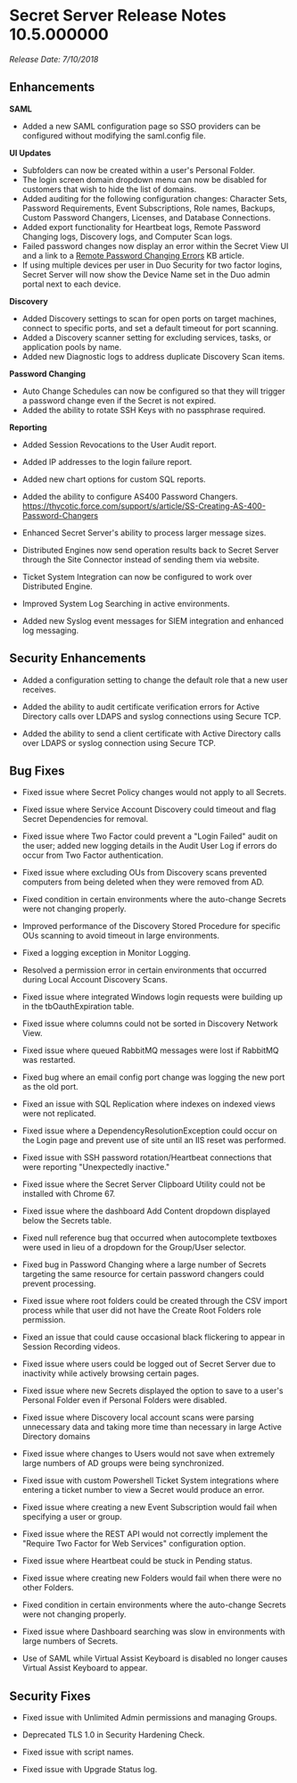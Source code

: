 [title]: # (Secret Server Release Notes 10.5.000000)
[tags]: # (Release Notes)
[priority]: #
[display]: # (search,content,print)

# Secret Server Release Notes 10.5.000000

*Release Date: 7/10/2018*

## Enhancements

**SAML**

- Added a new SAML configuration page so SSO providers can be configured without modifying the saml.config file.

**UI Updates**

 - Subfolders can now be created within a user's Personal Folder.
  - The login screen domain dropdown menu can now be disabled for customers that wish to hide the list of domains.
  - Added auditing for the following configuration changes: Character Sets, Password Requirements, Event Subscriptions, Role names, Backups, Custom Password Changers, Licenses, and Database Connections.
  - Added export functionality for Heartbeat logs, Remote Password Changing logs, Discovery logs, and Computer Scan logs.
  - Failed password changes now display an error within the Secret View UI and a link to a [Remote Password Changing Errors](https://support.thycotic.com/kb/a50/remote-password-changing-errors.aspx) KB article.
  - If using multiple devices per user in Duo Security for two factor logins, Secret Server will now show the Device Name set in the Duo admin portal next to each device.

**Discovery**

 - Added Discovery settings to scan for open ports on target machines, connect to specific ports, and set a default timeout for port scanning.
  - Added a Discovery scanner setting for excluding services, tasks, or application pools by name.
  - Added new Diagnostic logs to address duplicate Discovery Scan items.

**Password Changing**

 - Auto Change Schedules can now be configured so that they will trigger a password change even if the Secret is not expired.
  - Added the ability to rotate SSH Keys with no passphrase required.

**Reporting**

 - Added Session Revocations to the User Audit report.
  - Added IP addresses to the login failure report.
  - Added new chart options for custom SQL reports.

- Added the ability to configure AS400 Password Changers. https://thycotic.force.com/support/s/article/SS-Creating-AS-400-Password-Changers

- Enhanced Secret Server's ability to process larger message sizes.

- Distributed Engines now send operation results back to Secret Server through the Site Connector instead of sending them via website.

- Ticket System Integration can now be configured to work over Distributed Engine.

- Improved System Log Searching in active environments.

- Added new Syslog event messages for SIEM integration and enhanced log messaging.

## Security Enhancements

- Added a configuration setting to change the default role that a new user receives.

- Added the ability to audit certificate verification errors for Active Directory calls over LDAPS and syslog connections using Secure TCP.

- Added the ability to send a client certificate with Active Directory calls over LDAPS or syslog connection using Secure TCP.

## Bug Fixes

- Fixed issue where Secret Policy changes would not apply to all Secrets.

- Fixed issue where Service Account Discovery could timeout and flag Secret Dependencies for removal.

- Fixed issue where Two Factor could prevent a "Login Failed" audit on the user; added new logging details in the Audit User Log if errors do occur from Two Factor authentication.

- Fixed issue where excluding OUs from Discovery scans prevented computers from being deleted when they were removed from AD.

- Fixed condition in certain environments where the auto-change Secrets were not changing properly.

- Improved performance of the Discovery Stored Procedure for specific OUs scanning to avoid timeout in large environments.

- Fixed a logging exception in Monitor Logging.

- Resolved a permission error in certain environments that occurred during Local Account Discovery Scans.

- Fixed issue where integrated Windows login requests were building up in the tbOauthExpiration table.

- Fixed issue where columns could not be sorted in Discovery Network View.

- Fixed issue where queued RabbitMQ messages were lost if RabbitMQ was restarted.

- Fixed bug where an email config port change was logging the new port as the old port.

- Fixed an issue with SQL Replication where indexes on indexed views were not replicated.

- Fixed issue where a DependencyResolutionException could occur on the Login page and prevent use of site until an IIS reset was performed.

- Fixed issue with SSH password rotation/Heartbeat connections that were reporting "Unexpectedly inactive."

- Fixed issue where the Secret Server Clipboard Utility could not be installed with Chrome 67.

- Fixed issue where the dashboard Add Content dropdown displayed below the Secrets table.

- Fixed null reference bug that occurred when autocomplete textboxes were used in lieu of a dropdown for the Group/User selector.

- Fixed bug in Password Changing where a large number of Secrets targeting the same resource for certain password changers could prevent processing.

- Fixed issue where root folders could be created through the CSV import process while that user did not have the Create Root Folders role permission.

- Fixed an issue that could cause occasional black flickering to appear in Session Recording videos.

- Fixed issue where users could be logged out of Secret Server due to inactivity while actively browsing certain pages.

- Fixed issue where new Secrets displayed the option to save to a user's Personal Folder even if Personal Folders were disabled.

- Fixed issue where Discovery local account scans were parsing unnecessary data and taking more time than necessary in large Active Directory domains

- Fixed issue where changes to Users would not save when extremely large numbers of AD groups were being synchronized.

- Fixed issue with custom Powershell Ticket System integrations where entering a ticket number to view a Secret would produce an error.

- Fixed issue where creating a new Event Subscription would fail when specifying a user or group.

- Fixed issue where the REST API would not correctly implement the "Require Two Factor for Web Services" configuration option.

- Fixed issue where Heartbeat could be stuck in Pending status.

- Fixed issue where creating new Folders would fail when there were no other Folders.

- Fixed condition in certain environments where the auto-change Secrets were not changing properly.

- Fixed issue where Dashboard searching was slow in environments with large numbers of Secrets.

- Use of SAML while Virtual Assist Keyboard is disabled no longer causes Virtual Assist Keyboard to appear.

## Security Fixes

- Fixed issue with Unlimited Admin permissions and managing Groups.

- Deprecated TLS 1.0 in Security Hardening Check.

- Fixed issue with script names.
- Fixed issue with Upgrade Status log.